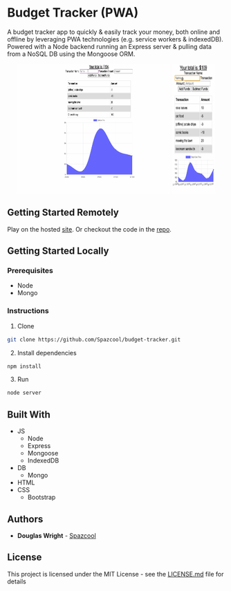 # Budget Tracker (PWA)
A budget tracker app to quickly & easily track your money, both online and offline by leveraging PWA technologies (e.g. service workers & indexedDB). Powered with a Node backend running an Express server & pulling data from a NoSQL DB using the Mongoose ORM.

<p align="center">
   <img width="70%" height="300vh" src="./public/images/desktop.gif">
   <img width="20%" height="300vh" src="./public/images/mobile.gif">
</p>

## Getting Started Remotely
Play on the hosted [site](https://bud-get-track-er.herokuapp.com/).
Or checkout the code in the [repo](https://github.com/Spazcool/budget-tracker).

## Getting Started Locally
### Prerequisites
* Node
* Mongo

### Instructions
1. Clone
```bash
git clone https://github.com/Spazcool/budget-tracker.git
```
2. Install dependencies
```bash
npm install
```
3. Run
```bash
node server
```

## Built With

* JS
  * Node
  * Express
  * Mongoose
  * IndexedDB
* DB
  * Mongo
* HTML
* CSS
  * Bootstrap

## Authors

* **Douglas Wright** - [Spazcool](https://github.com/Spazcool)

## License

This project is licensed under the MIT License - see the [LICENSE.md](LICENSE.md) file for details
